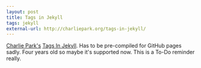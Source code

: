 ```yaml
---
layout: post
title: Tags in Jekyll
tags: jekyll
external-url: http://charliepark.org/tags-in-jekyll/
---
```

[Charlie Park's](http://charliepark.org/) [Tags In Jekyll](http://charliepark.org/tags-in-jekyll/).
Has to be pre-compiled for GitHub pages sadly. Four years old so maybe it's supported now. This is a To-Do reminder really.
